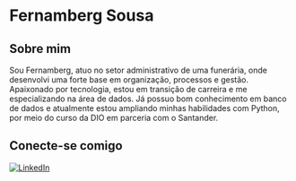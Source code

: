# Fernamberg Sousa #

## Sobre mim ##
Sou Fernamberg, atuo no setor administrativo de uma funerária, onde desenvolvi uma forte base em organização, processos e gestão. Apaixonado por tecnologia, estou em transição de carreira e me especializando na área de dados. Já possuo bom conhecimento em banco de dados e atualmente estou ampliando minhas habilidades com Python, por meio do curso da DIO em parceria com o Santander.

## Conecte-se comigo ##

[![LinkedIn](https://img.shields.io/badge/LinkedIn-0077B5?style=for-the-badge&logo=linkedin&logoColor=white)](https://www.linkedin.com/in/fernamberg-s-b0a324253/)
